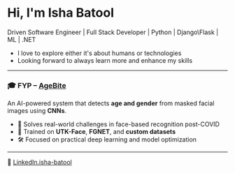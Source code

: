 # Hi, I'm Isha Batool 

Driven Software Engineer | Full Stack Developer | Python | Django\Flask | ML | .NET

-  I love to explore either it's about humans or technologies
-  Looking forward to always learn more and enhance my skills 
 
---

### 🎓 FYP – [AgeBite](https://github.com/isha-batool/AgeBite)

An AI-powered system that detects **age and gender** from masked facial images using **CNNs**.

- 📌 Solves real-world challenges in face-based recognition post-COVID  
- 🧠 Trained on **UTK-Face**, **FGNET**, and **custom datasets**  
- 🛠️ Focused on practical deep learning and model optimization

---

🔗 [LinkedIn.isha-batool](https://www.linkedin.com/in/isha-batool)

<!---
isha-batool/isha-batool is a ✨ special ✨ repository because its `README.md` (this file) appears on your GitHub profile.
You can click the Preview link to take a look at your changes.
--->
